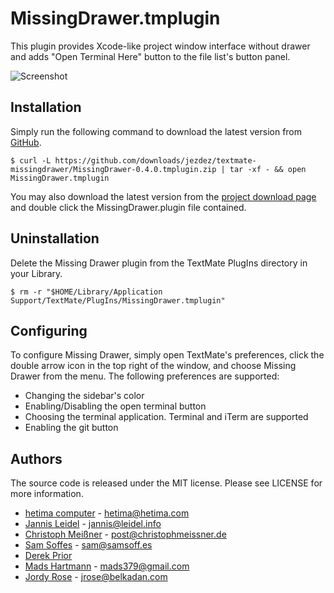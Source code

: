 # MissingDrawer.tmplugin

This plugin provides Xcode-like project window interface without drawer and adds "Open Terminal Here" button to the file list's button panel.

![Screenshot](https://github.com/downloads/jezdez/textmate-missingdrawer/Screen%20shot%202010-08-20.png)

## Installation

Simply run the following command to download the latest version from [GitHub](http://github.com/jezdex/textmate-missingdrawer).

	$ curl -L https://github.com/downloads/jezdez/textmate-missingdrawer/MissingDrawer-0.4.0.tmplugin.zip | tar -xf - && open MissingDrawer.tmplugin

You may also download the latest version from the [project download page](http://github.com/jezdez/textmate-missingdrawer/downloads) and double click the MissingDrawer.plugin file contained.

## Uninstallation

Delete the Missing Drawer plugin from the TextMate PlugIns directory in your Library.

	$ rm -r "$HOME/Library/Application Support/TextMate/PlugIns/MissingDrawer.tmplugin"

## Configuring

To configure Missing Drawer, simply open TextMate's preferences, click the double arrow icon in the top right of the window, and choose Missing Drawer from the menu. The following preferences are supported:

* Changing the sidebar's color
* Enabling/Disabling the open terminal button
* Choosing the terminal application. Terminal and iTerm are supported
* Enabling the git button

## Authors

The source code is released under the MIT license. Please see LICENSE for more information.

* [hetima computer](http://hetima.com/) -  hetima@hetima.com
* [Jannis Leidel](http://github.com/jezdez) - jannis@leidel.info
* [Christoph Meißner](http://christophmeissner.wordpress.com) - post@christophmeissner.de
* [Sam Soffes](http://samsoff.es) - sam@samsoff.es
* [Derek Prior](http://prioritized.net)
* [Mads Hartmann](http://sidewayscoding.com) - mads379@gmail.com
* [Jordy Rose](http://belkadan.com) - jrose@belkadan.com
